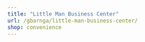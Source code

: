 ```yaml
---
title: "Little Man Business Center"
url: /gbarnga/little-man-business-center/
shop: convenience
---
```

